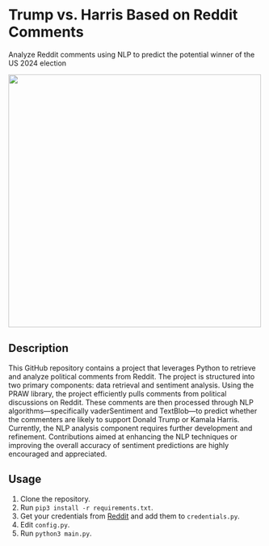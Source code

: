 # Trump vs. Harris Based on Reddit Comments
Analyze Reddit comments using NLP to predict the potential winner of the US 2024 election

<img src="https://github.com/user-attachments/assets/da68bd0a-12d9-4e43-ab37-9445f28642e3" width="500">

## Description

This GitHub repository contains a project that leverages Python to retrieve and analyze political comments from Reddit. The project is structured into two primary components: data retrieval and sentiment analysis. Using the PRAW library, the project efficiently pulls comments from political discussions on Reddit. These comments are then processed through NLP algorithms—specifically vaderSentiment and TextBlob—to predict whether the commenters are likely to support Donald Trump or Kamala Harris. Currently, the NLP analysis component requires further development and refinement. Contributions aimed at enhancing the NLP techniques or improving the overall accuracy of sentiment predictions are highly encouraged and appreciated.

## Usage
1. Clone the repository.
2. Run `pip3 install -r requirements.txt`.
3. Get your credentials from [Reddit](https://www.reddit.com/prefs/apps) and add them to `credentials.py`.
4. Edit `config.py`.
5. Run `python3 main.py`.


